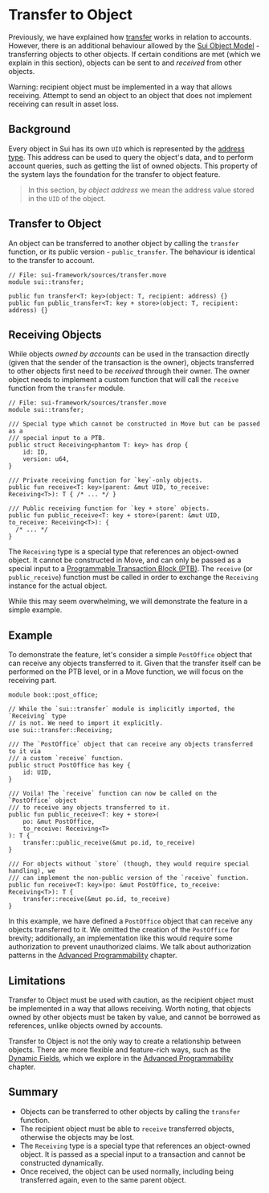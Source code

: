 # Transfer to Object

Previously, we have explained how [transfer](./storage-functions.md#transfer) works in relation to
accounts. However, there is an additional behaviour allowed by the
[Sui Object Model](./../object/object-model.md) - transferring objects to other objects. If certain
conditions are met (which we explain in this section), objects can be sent to and _received_ from
other objects.

<div class="warning">

Warning: recipient object must be implemented in a way that allows receiving. Attempt to send an
object to an object that does not implement receiving can result in asset loss.

</div>

## Background

Every object in Sui has its own `UID` which is represented by the
[address type](./../move-basics/address.md). This address can be used to query the object's data,
and to perform account queries, such as getting the list of owned objects. This property of the
system lays the foundation for the transfer to object feature.

> In this section, by _object address_ we mean the address value stored in the `UID` of the object.

## Transfer to Object

An object can be transferred to another object by calling the `transfer` function, or its public
version - `public_transfer`. The behaviour is identical to the transfer to account.

```move
// File: sui-framework/sources/transfer.move
module sui::transfer;

public fun transfer<T: key>(object: T, recipient: address) {}
public fun public_transfer<T: key + store>(object: T, recipient: address) {}
```

## Receiving Objects

While objects _owned by accounts_ can be used in the transaction directly (given that the sender of
the transaction is the owner), objects transferred to other objects first need to be _received_
through their owner. The owner object needs to implement a custom function that will call the
`receive` function from the `transfer` module.

```move
// File: sui-framework/sources/transfer.move
module sui::transfer;

/// Special type which cannot be constructed in Move but can be passed as a
/// special input to a PTB.
public struct Receiving<phantom T: key> has drop {
    id: ID,
    version: u64,
}

/// Private receiving function for `key`-only objects.
public fun receive<T: key>(parent: &mut UID, to_receive: Receiving<T>): T { /* ... */ }

/// Public receiving function for `key + store` objects.
public fun public_receive<T: key + store>(parent: &mut UID, to_receive: Receiving<T>): {
  /* ... */
}
```

The `Receiving` type is a special type that references an object-owned object. It cannot be
constructed in Move, and can only be passed as a special input to a
[Programmable Transaction Block (PTB)](../concepts/what-is-a-transaction.md). The `receive` (or
`public_receive`) function must be called in order to exchange the `Receiving` instance for the
actual object.

While this may seem overwhelming, we will demonstrate the feature in a simple example.

## Example

To demonstrate the feature, let's consider a simple `PostOffice` object that can receive any objects
transferred to it. Given that the transfer itself can be performed on the PTB level, or in a Move
function, we will focus on the receiving part.

```move
module book::post_office;

// While the `sui::transfer` module is implicitly imported, the `Receiving` type
// is not. We need to import it explicitly.
use sui::transfer::Receiving;

/// The `PostOffice` object that can receive any objects transferred to it via
/// a custom `receive` function.
public struct PostOffice has key {
    id: UID,
}

/// Voila! The `receive` function can now be called on the `PostOffice` object
/// to receive any objects transferred to it.
public fun public_receive<T: key + store>(
    po: &mut PostOffice,
    to_receive: Receiving<T>
): T {
    transfer::public_receive(&mut po.id, to_receive)
}

/// For objects without `store` (though, they would require special handling), we
/// can implement the non-public version of the `receive` function.
public fun receive<T: key>(po: &mut PostOffice, to_receive: Receiving<T>): T {
    transfer::receive(&mut po.id, to_receive)
}
```

In this example, we have defined a `PostOffice` object that can receive any objects transferred to
it. We omitted the creation of the `PostOffice` for brevity; additionally, an implementation like
this would require some authorization to prevent unauthorized claims. We talk about authorization
patterns in the [Advanced Programmability](./../programmability/) chapter.

## Limitations

Transfer to Object must be used with caution, as the recipient object must be implemented in a way
that allows receiving. Worth noting, that objects owned by other objects must be taken by value, and
cannot be borrowed as references, unlike objects owned by accounts.

Transfer to Object is not the only way to create a relationship between objects. There are more
flexible and feature-rich ways, such as the
[Dynamic Fields](./../programmability/dynamic-fields.md), which we explore in the
[Advanced Programmability](./../programmability/) chapter.

## Summary

- Objects can be transferred to other objects by calling the `transfer` function.
- The recipient object must be able to `receive` transferred objects, otherwise the objects may be
  lost.
- The `Receiving` type is a special type that references an object-owned object. It is passed as a
  special input to a transaction and cannot be constructed dynamically.
- Once received, the object can be used normally, including being transferred again, even to the
  same parent object.
